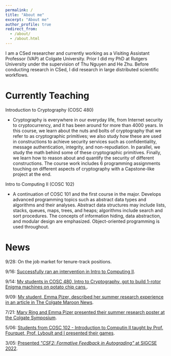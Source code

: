 ```yaml
---
permalink: /
title: "About me"
excerpt: "About me"
author_profile: true
redirect_from: 
  - /about/
  - /about.html
---
```


I am a CSed researcher and currently working as a Visiting Assistant Professor (VAP) at Colgate University. Prior I did my PhD at Rutgers University under the supervision of Thu Nguyen and He Zhu. Before conducting research in CSed, I did research in large distributed scientific workflows.

Currently Teaching
===

Introduction to Cryptography (COSC 480)
- Cryptography is everywhere in our everyday life, from Internet security to cryptocurrency, and it has been around for more than 4000 years. In this course, we learn about the nuts and bolts of cryptography that we refer to as cryptographic primitives; we also study how these are used in constructions to achieve security services such as confidentiality, message authentication, integrity, and non-repudiation. In parallel, we study the math behind some of these cryptographic primitives. Finally, we learn how to reason about and quantify the security of different constructions. The course work includes 6 programming assignments touching on different aspects of cryptography with a Capstone-like project at the end.

Intro to Computing II (COSC 102)
- A continuation of COSC 101 and the first course in the major. Develops advanced programming topics such as abstract data types and algorithms and their analyses. Abstract data structures may include lists, stacks, queues, maps, trees, and heaps; algorithms include search and sort procedures. The concepts of information hiding, data abstraction, and modular design are emphasized. Object-oriented programming is used throughout.

News
===

9/28: On the job market for tenure-track positions.

9/16: [Successfully ran an intervention in Intro to Computing II](https://georgianahaldeman.github.io/posts/2022/09/blog-post-3/).

9/14: [My students in COSC 480, Intro to Cryptography, got to build 1-rotor Enigma machines on potato chip cans.](https://georgianahaldeman.github.io/posts/2022/09/blog-post-2/).

9/09: [My student, Emma Pizer, described her summer research experience in an article in The Colgate Maroon News](https://thecolgatemaroonnews.com/37897/bakers-dozen/37897/).

7/21: [Mary Ring and Emma Pizer presented their summer research poster at the Colgate Symposium](https://georgianahaldeman.github.io/posts/2022/07/blog-post-1/).

5/06: [Students from COSC 102 - Introduction to Computin II taught by Prof. Fourquet, Prof. Lyboult and I presented their games](https://georgianahaldeman.github.io/posts/2022/05/blog-post-1/).

3/05: [Presented _"CSF2: Formative Feedback in Autograding"_ at SIGCSE 2022](https://sigcse2022.sigcse.org/schedule/). 